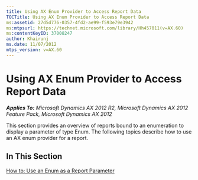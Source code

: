 ```yaml
---
title: Using AX Enum Provider to Access Report Data
TOCTitle: Using AX Enum Provider to Access Report Data
ms:assetid: 27d5d776-0357-4fd2-ae99-f593e79e3942
ms:mtpsurl: https://technet.microsoft.com/library/Hh457011(v=AX.60)
ms:contentKeyID: 37008247
author: Khairunj
ms.date: 11/07/2012
mtps_version: v=AX.60
---
```


# Using AX Enum Provider to Access Report Data 


_**Applies To:** Microsoft Dynamics AX 2012 R2, Microsoft Dynamics AX 2012 Feature Pack, Microsoft Dynamics AX 2012_

This section provides an overview of reports bound to an enumeration to display a parameter of type Enum. The following topics describe how to use an AX enum provider for a report.

## In This Section

[How to: Use an Enum as a Report Parameter](how-to-use-an-enum-as-a-report-parameter.md)

